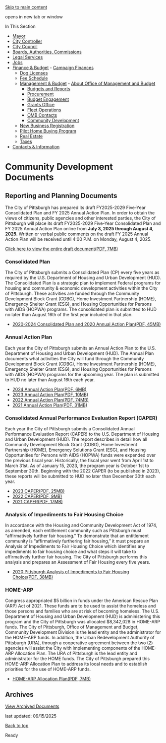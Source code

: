 [Skip to main content](https://www.pittsburghpa.gov/City-Government/Finance-Budget/Management-Budget/Community-Development/Community-Development-Documents#main-content)

opens in new tab or window

In This Section

- [Mayor](https://www.pittsburghpa.gov/City-Government/Mayor)
- [City Controller](https://www.pittsburghpa.gov/City-Government/City-Controllers-Office)
- [City Council](https://www.pittsburghpa.gov/City-Government/City-Council)
- [Boards, Authorities, Commissions](https://www.pittsburghpa.gov/City-Government/Boards-Authorities-Commissions)
- [Legal Services](https://www.pittsburghpa.gov/City-Government/Legal-Services)
- [Jobs](https://www.pittsburghpa.gov/City-Government/Jobs)
- [Finance & Budget](https://www.pittsburghpa.gov/City-Government/Finance-Budget)  - [Campaign Finances](https://www.pittsburghpa.gov/City-Government/Finance-Budget/Campaign-Finances)
  - [Dog Licenses](https://www.pittsburghpa.gov/City-Government/Finance-Budget/Dog-Licenses)
  - [Fee Schedule](https://www.pittsburghpa.gov/City-Government/Finance-Budget/Finance-Fee-Schedule)
  - [Management & Budget](https://www.pittsburghpa.gov/City-Government/Finance-Budget/Management-Budget)    - [About Office of Management and Budget](https://www.pittsburghpa.gov/City-Government/Finance-Budget/Management-Budget/About-Office-of-Management-and-Budget)
    - [Budgets and Reports](https://www.pittsburghpa.gov/City-Government/Finance-Budget/Management-Budget/Budgets-and-Reports)
    - [Procurement](https://www.pittsburghpa.gov/City-Government/Finance-Budget/Management-Budget/Procurement)
    - [Budget Engagement](https://www.pittsburghpa.gov/City-Government/Finance-Budget/Management-Budget/Budget-Engagement)
    - [Grants Office](https://www.pittsburghpa.gov/City-Government/Finance-Budget/Management-Budget/Grants-Office)
    - [Fleet Operations](https://www.pittsburghpa.gov/City-Government/Finance-Budget/Management-Budget/Fleet-Operations)
    - [OMB Contacts](https://www.pittsburghpa.gov/City-Government/Finance-Budget/Management-Budget/OMB-Contacts)
    - [Community Development](https://www.pittsburghpa.gov/City-Government/Finance-Budget/Management-Budget/Community-Development)
  - [New Business Registration](https://www.pittsburghpa.gov/City-Government/Finance-Budget/New-Business-Registration)
  - [Pilot Home Buying Program](https://www.pittsburghpa.gov/City-Government/Finance-Budget/Pilot-Home-Buying-Program)
  - [Real Estate](https://www.pittsburghpa.gov/City-Government/Finance-Budget/Real-Estate)
  - [Taxes](https://www.pittsburghpa.gov/City-Government/Finance-Budget/Taxes)
- [Contacts & Information](https://www.pittsburghpa.gov/City-Government/Contacts-Information)

# Community Development Documents

## Reporting and Planning Documents

The City of Pittsburgh has prepared its draft FY2025-2029 Five-Year Consolidated Plan and FY 2025 Annual Action Plan. In order to obtain the views of citizens, public agencies and other interested parties, the City of Pittsburgh will place its draft FY2025-2029 Five-Year Consolidated Plan and FY 2025 Annual Action Plan online from **July 3, 2025 through August 4, 2025**. Written or verbal public comments on the draft FY 2025 Annual Action Plan will be received until 4:00 P.M. on Monday, August 4, 2025.

[Click here to view the entire draft document(PDF, 7MB)](https://www.pittsburghpa.gov/files/assets/city/v/1/omb/documents/draft-fy-2025-2029-five-year-consolidated-plan-and-fy-2025-annual-action-plan.pdf "Draft - FY 2025-2029 Five Year Consolidated Plan and FY 2025 Annual Action Plan.pdf")

### Consolidated Plan

The City of Pittsburgh submits a Consolidated Plan (CP) every five years as required by the U.S. Department of Housing and Urban Development (HUD). The Consolidated Plan is a strategic plan to implement Federal programs for housing and community & economic development activities within the City of Pittsburgh. These activities are funded through the Community Development Block Grant (CDBG), Home Investment Partnership (HOME), Emergency Shelter Grant (ESG), and Housing Opportunities for Persons with AIDS (HOPWA) programs. The consolidated plan is submitted to HUD no later than August 16th of the first year included in that plan.

- [2020-2024 Consolidated Plan and 2020 Annual Action Plan(PDF, 45MB)](https://www.pittsburghpa.gov/files/assets/city/v/1/omb/documents/community-development-documents/14963_final_fy_2020-2024_five_year_consolidated_plan_and_fy_2020_annual_action_plan_1.pdf)

### Annual Action Plan

Each year the City of Pittsburgh submits an Annual Action Plan to the U.S. Department of Housing and Urban Development (HUD). The Annual Plan documents what activities the City will fund through the Community Development Block Grant (CDBG), Home Investment Partnership (HOME), Emergency Shelter Grant (ESG), and Housing Opportunities for Persons with AIDS (HOPWA) programs for the upcoming year. The plan is submitted to HUD no later than August 16th each year.

- [2024 Annual Action Plan(PDF, 6MB)](https://www.pittsburghpa.gov/files/assets/city/v/1/omb/documents/community-development-documents/fy-2024-annual-action-plan.pdf "FY 2024 Annual Action Plan.pdf")
- [2023 Annual Action Plan(PDF, 10MB)](https://www.pittsburghpa.gov/files/assets/city/v/1/omb/documents/community-development-documents/23796_fy_2023_annual_action_plan_-_pittsburgh.pdf)
- [2022 Annual Action Plan(PDF, 74MB)](https://www.pittsburghpa.gov/files/assets/city/v/1/omb/documents/community-development-documents/20233_fy_2022_annual_action_plan.pdf)
- [2021 Annual Action Plan(PDF, 31MB)](https://www.pittsburghpa.gov/files/assets/city/v/1/omb/documents/community-development-documents/16069_city_of_pittsburghs_fy_2021_annual_action_plan.pdf)

### Consolidated Annual Performance Evaluation Report (CAPER)

Each year the City of Pittsburgh submits a Consolidated Annual Performance Evaluation Report (CAPER) to the U.S. Department of Housing and Urban Development (HUD). The report describes in detail how all Community Development Block Grant (CDBG), Home Investment Partnership (HOME), Emergency Solutions Grant (ESG), and Housing Opportunities for Persons with AIDS (HOPWA) funds were expended over the previous fiscal year. Historically, the fiscal year went from April 1st to March 31st. As of January 15, 2023, the program year is October 1st to September 30th. Beginning with the 2022 CAPER (to be published in 2023), these reports will be submitted to HUD no later than December 30th each year.

- [2023 CAPER(PDF, 25MB)](https://www.pittsburghpa.gov/files/assets/city/v/1/omb/documents/fy-2023-caper.pdf "FY 2023 CAPER.pdf")
- [2022 CAPER(PDF, 9MB)](https://www.pittsburghpa.gov/files/assets/city/v/1/omb/documents/community-development-documents/24996_fy_2022_caper.pdf)
- [2021 CAPER(PDF, 17MB)](https://www.pittsburghpa.gov/files/assets/city/v/1/omb/documents/community-development-documents/20235_fy_2021_caper_-_final.pdf)

### Analysis of Impediments to Fair Housing Choice

In accordance with the Housing and Community Development Act of 1974, as amended, each entitlement community such as Pittsburgh must “affirmatively further fair housing.” To demonstrate that an entitlement community is “affirmatively furthering fair housing,” it must prepare an Analysis of Impediments to Fair Housing Choice which identifies any impediments to fair housing choice and what steps it will take to affirmatively further fair housing. The City of Pittsburgh performs this analysis and prepares an Assessment of Fair Housing every five years.

- [2020 Pittsburgh Analysis of Impediments to Fair Housing Choice(PDF, 38MB)](https://www.pittsburghpa.gov/files/assets/city/v/1/omb/documents/community-development-documents/11241_2020_pittsburgh_analysis_of_impediments_to_fair_housing_choice.pdf)

### HOME-ARP

Congress appropriated $5 billion in funds under the American Rescue Plan (ARP) Act of 2021. These funds are to be used to assist the homeless and those persons and families who are at risk of becoming homeless. The U.S. Department of Housing and Urban Development (HUD) is administering this program and the City of Pittsburgh was allocated $8,342,028 in HOME-ARP funds. The City of Pittsburgh, Office of Management and Budget, Community Development Division is the lead entity and the administrator for the HOME-ARP funds. In addition, the Urban Redevelopment Authority of Pittsburgh (URA), through a cooperative agreement between the two (2) agencies will assist the City with implementing components of the HOME-ARP Allocation Plan. The URA of Pittsburgh is the lead entity and administrator for the HOME funds. The City of Pittsburgh prepared this HOME-ARP Allocation Plan to address its local needs and to establish priorities for the use of HOME-ARP funds.

- [HOME-ARP Allocation Plan(PDF, 7MB)](https://www.pittsburghpa.gov/files/assets/city/v/1/omb/documents/community-development-documents-archives/final-home-arp-allocation-plan-substantial-amendment-1-pittsburgh.pdf "Final HOME-ARP Allocation Plan - Substantial Amendment # 1 - Pittsburgh.pdf")

## Archives

[View Archived Documents](https://www.pittsburghpa.gov/City-Government/Finance-Budget/Management-Budget/Community-Development/Community-Development-Documents-Archives)

last updated: 09/15/2025

[Back to top](https://www.pittsburghpa.gov/City-Government/Finance-Budget/Management-Budget/Community-Development/Community-Development-Documents#body-top)

Ready
